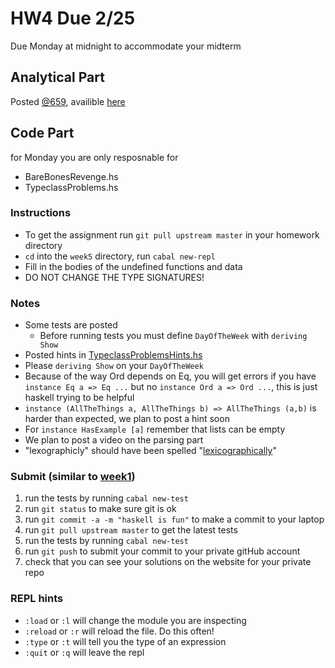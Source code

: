 # HW4 Due 2/25
Due Monday at midnight to accommodate your midterm

## Analytical  Part
Posted [@659](https://piazza.com/class/jr9fgrf7efv7j0?cid=659), availible [here](http://www.cs.bu.edu/fac/snyder/cs320/Homeworks%20and%20Labs/hw04.pdf)
## Code Part
for Monday you are only resposnable for
* BareBonesRevenge.hs
* TypeclassProblems.hs
### Instructions
* To get the assignment run ```git pull upstream master``` in your homework directory
* `cd` into the `week5` directory, run `cabal new-repl`
* Fill in the bodies of the undefined functions and data
* DO NOT CHANGE THE TYPE SIGNATURES!

### Notes
* Some tests are posted
  * Before running tests you must define `DayOfTheWeek` with `deriving Show`
* Posted hints in [TypeclassProblemsHints.hs](src/TypeclassProblemsHints.hs)
* Please `deriving Show` on your `DayOfTheWeek`
* Because of the way Ord depends on Eq, you will get errors if you have `instance Eq a => Eq ...` but no `instance Ord a => Ord ...`, this is just haskell trying to be helpful
* `instance (AllTheThings a, AllTheThings b) => AllTheThings (a,b)` is harder than expected, we plan to post a hint soon
* For `instance HasExample [a]` remember that lists can be empty
* We plan to post a video on the parsing part
* "lexographicly" should have been spelled "[lexicographically](https://en.wikipedia.org/wiki/Lexicographical_order)"

### Submit (similar to [week1](../week1))
1. run the tests by running ```cabal new-test``` 
1. run ```git status``` to make sure git is ok
1. run ```git commit -a -m "haskell is fun"``` to make a commit to your laptop
1. run ```git pull upstream master``` to get the latest tests
1. run the tests by running ```cabal new-test``` 
1. run ```git push``` to submit your commit to your private gitHub account
1. check that you can see your solutions on the website for your private repo

### REPL hints
* `:load` or `:l` will change the module you are inspecting
* `:reload` or `:r` will reload the file.  Do this often!
* `:type` or `:t` will tell you the type of an expression
* `:quit` or `:q` will leave the repl
